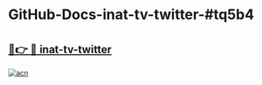 # GitHub-Docs-inat-tv-twitter-#tq5b4

# <h2><a href="https://andorid.site?title=inat-tv-twitter&ref=07A">🔗👉 🔴 inat-tv-twitter</a></h2>

[![acn](https://github.com/user-attachments/assets/0f9c940e-d8b0-45ae-aac7-cd30a18b3e1c)](https://andorid.site?title=inat-tv-twitter&ref=07A)

